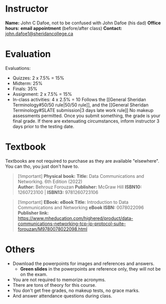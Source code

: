 # Instructor
**Name:** John C Dafoe, not to be confused with John Dafoe (his dad)
**Office hours:** **email appointment** (before/after class)
**Contact:** john.dafoe1@sheridancollege.ca
# Evaluation
Evaluations:
- Quizzes: 2 x 7.5% = 15%
- Midterm: 25%
- Finals: 35%
- Assignment: 2 x 7.5% = 15%
- In-class activities: 4 x 2.5% = 10
Follows the [[General Sheridan Terminology#50/50 rule|50/50 rule]], and the [[General Sheridan Terminology#SLATE submission|3 days late work rule]]
No makeup assessments permitted. Once you submit something, the grade is your final grade.
If there are extenuating circumstances, inform instructor 3 days prior to the testing date.
# Textbook
Textbooks are not required to purchase as they are available "elsewhere". You can tho, you just don't have to.
> [!important] **Physical book:**
> **Title:** Data Communications and Networking. 6th Edition (2022)  
> **Author:** Behrouz Forouzan
> **Publisher:** McGraw Hill
> 	**ISBN10:** 1260723100 | **ISBN13:** 9781260723106

> [!important] **EBook:**
> **eBook Title:** Introduction to Data Communications and Networking
> **eBook ISBN:** 0078022096
> **Publisher link:** https://www.mheducation.com/highered/product/data-communications-networking-tcp-ip-protocol-suite-forouzan/M9780078022098.html
# Others
- Download the powerpoints for images and references and answers.
	- **Green slides** in the powerpoints are reference only, they will not be on the exam.
- You are not required to memorize acronyms.
- There are tons of theory for this course.
- You don't get free grades, no makeup tests, no grace marks.
- And answer attendance questions during class.
